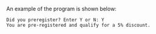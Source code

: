 An example of the program is shown below:

```
Did you preregister? Enter Y or N: Y
You are pre-registered and qualify for a 5% discount.
```
